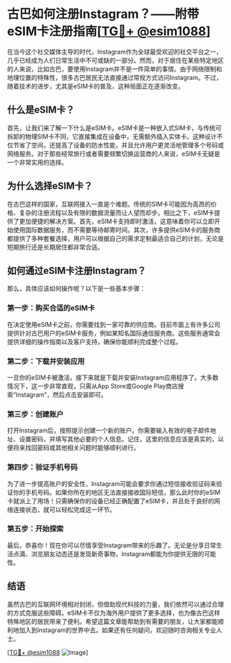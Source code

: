 # 古巴如何注册Instagram？——附带eSIM卡注册指南[[TG💪+ @esim1088](https://t.me/s/esim1088)]

在当今这个社交媒体主导的时代，Instagram作为全球最受欢迎的社交平台之一，几乎已经成为人们日常生活中不可或缺的一部分。然而，对于居住在某些特定地区的人来说，比如古巴，要使用Instagram并不是一件简单的事情。由于网络限制和地理位置的特殊性，很多古巴居民无法直接通过常规方式访问Instagram。不过，随着技术的进步，尤其是eSIM卡的普及，这种局面正在逐渐改变。

## 什么是eSIM卡？

首先，让我们来了解一下什么是eSIM卡。eSIM卡是一种嵌入式SIM卡，与传统可拆卸的物理SIM卡不同，它直接集成在设备中，无需额外插入实体卡。这种设计不仅节省了空间，还提高了设备的防水性能，并且允许用户更灵活地管理多个号码或网络服务。对于那些经常旅行或者需要频繁切换运营商的人来说，eSIM卡无疑是一个非常实用的选择。

## 为什么选择eSIM卡？

在古巴这样的国家，互联网接入一直是个难题。传统的SIM卡可能因为高昂的价格、复杂的注册流程以及有限的数据流量而让人望而却步。相比之下，eSIM卡提供了更加便捷的解决方案。首先，eSIM卡支持即时激活，这意味着你可以立即开始使用国际数据服务，而不需要等待邮寄时间。其次，许多提供eSIM卡的服务商都提供了多种套餐选择，用户可以根据自己的需求定制最适合自己的计划，无论是短期旅行还是长期居住都非常合适。

## 如何通过eSIM卡注册Instagram？

那么，具体应该如何操作呢？以下是一些基本步骤：

### 第一步：购买合适的eSIM卡

在决定使用eSIM卡之前，你需要找到一家可靠的供应商。目前市面上有许多公司提供针对古巴用户的eSIM卡服务，例如某知名国际通信服务商。这些服务通常会提供详细的操作指南以及客户支持，确保你能顺利完成整个过程。

### 第二步：下载并安装应用

一旦你的eSIM卡被激活，接下来就是下载并安装Instagram应用程序了。大多数情况下，这一步非常直观，只需从App Store或Google Play商店搜索“Instagram”，然后点击安装即可。

### 第三步：创建账户

打开Instagram后，按照提示创建一个新的账户。你需要输入有效的电子邮件地址、设置密码，并填写其他必要的个人信息。记住，这里的信息应该是真实的，以便将来找回密码或其他相关问题时能够顺利进行。

### 第四步：验证手机号码

为了进一步提高账户的安全性，Instagram可能会要求你通过短信接收验证码来验证你的手机号码。如果你所在的地区无法直接接收国际短信，那么此时你的eSIM卡就派上了用场！只需确保你的设备已经正确配置了eSIM卡，并且处于良好的网络连接状态，就可以轻松完成这一环节。

### 第五步：开始探索

最后，恭喜你！现在你可以尽情享受Instagram带来的乐趣了。无论是分享日常生活点滴、浏览朋友动态还是发现新奇事物，Instagram都能为你提供无限的可能性。

## 结语

虽然古巴的互联网环境相对封闭，但借助现代科技的力量，我们依然可以通过合理的方式克服这些障碍。eSIM卡不仅为海外用户提供了更多选择，也为像古巴这样特殊地区的居民带来了便利。希望这篇文章能帮助到有需要的朋友，让大家都能顺利地加入到Instagram的世界中去。如果还有任何疑问，欢迎随时咨询相关专业人士。

[[TG💪+ @esim1088](https://t.me/s/esim1088) ![Image](https://i.postimg.cc/4NQfJmqS/Snipaste-2025-05-13-00-14-12.png)]